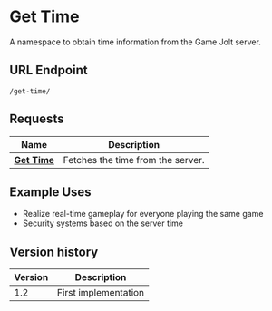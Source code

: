 # Get Time

A namespace to obtain time information from the Game Jolt server.

## URL Endpoint

```
/get-time/
```

## Requests

Name							| Description
---								| ---
[__Get Time__](get-time.md)		| Fetches the time from the server.

## Example Uses

- Realize real-time gameplay for everyone playing the same game
- Security systems based on the server time

## Version history

Version		| Description
---			| ---
1.2			| First implementation